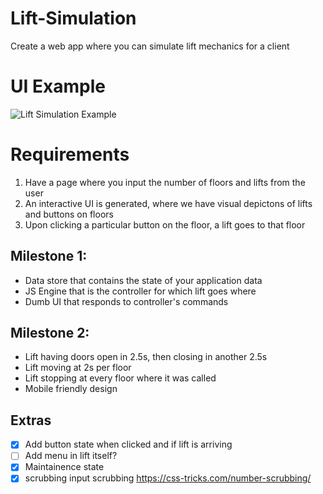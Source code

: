 # Lift-Simulation
Create a web app where you can simulate lift mechanics for a client

# UI Example
![Lift Simulation Example](Lift-Simulation-Example.png "Lift Simulation Example")

# Requirements
  1. Have a page where you input the number of floors and lifts from the user
  2. An interactive UI is generated, where we have visual depictons of lifts and buttons on floors
  3. Upon clicking a particular button on the floor, a lift goes to that floor
## Milestone 1:
   - Data store that contains the state of your application data
   - JS Engine that is the controller for which lift goes where
   - Dumb UI that responds to controller's commands
   
## Milestone 2:
   - Lift having doors open in 2.5s, then closing in another 2.5s
   - Lift moving at 2s per floor
   - Lift stopping at every floor where it was called
   - Mobile friendly design
   
## Extras
- [x] Add button state when clicked and if lift is arriving 
- [ ] Add menu in lift itself?
- [x] Maintainence state
- [x] scrubbing input scrubbing https://css-tricks.com/number-scrubbing/
